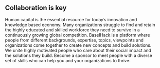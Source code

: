 ## Collaboration is key
Human capital is the essential resource for today’s innovation and knowledge based economy. Many organizations struggle to find and retain the highly educated and skilled workforce they need to survive in a continuously growing global competition. BaselHack is a platform where people from different backgrounds, expertise, topics, viewpoints and organizations come together to create new concepts and build solutions. We unite highly motivated people who care about their social impact and the solutions they build. Become a sponsor to meet people with a diverse set of skills who can help you and your organizations to thrive.
